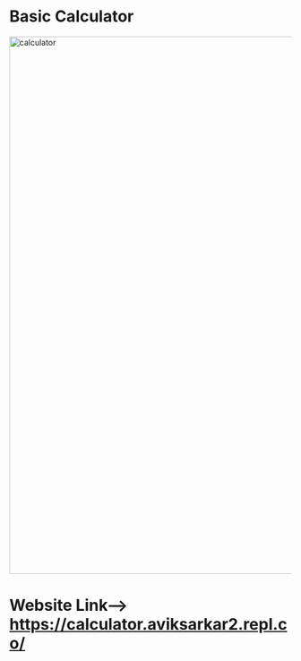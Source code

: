 # Basic Calculator
<img width="960" alt="calculator" src="https://user-images.githubusercontent.com/125206095/228632179-3b64208a-7ba8-41a3-ab41-69cd63e3952d.png">


# Website Link--> https://calculator.aviksarkar2.repl.co/
